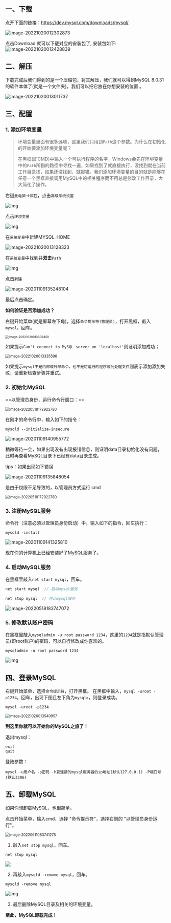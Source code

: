 
## 一、下载

点开下面的链接：https://dev.mysql.com/downloads/mysql/

![image-20221020012302873](assets/image-20221020012302873.png) 

点击Download 就可以下载对应的安装包了, 安装包如下: ![image-20221020012428839](assets/image-20221020012428839.png)  







## 二、解压

下载完成后我们得到的是一个压缩包，将其解压，我们就可以得到MySQL 8.0.31 的软件本体了(就是一个文件夹)，我们可以把它放在你想安装的位置 。

![image-20221020013011737](assets/image-20221020013011737.png) 







## 三、配置

### 1. 添加环境变量

> 环境变量里面有很多选项，这里我们只用到`Path`这个参数。为什么在初始化的开始要添加环境变量呢？
>
> 在黑框(即CMD)中输入一个可执行程序的名字，Windows会先在环境变量中的`Path`所指的路径中寻找一遍，如果找到了就直接执行，没找到就在当前工作目录找，如果还没找到，就报错。我们添加环境变量的目的就是能够在任意一个黑框直接调用MySQL中的相关程序而不用总是修改工作目录，大大简化了操作。



右键`此电脑`→`属性`，点击`高级系统设置`

![img](.\assets\1556823-20181220220242472-524708778.png) 



点击`环境变量`

![img](.\assets\1556823-20181220220359609-736422950.png) 



在`系统变量`中新建MYSQL_HOME

![image-20221020013128323](assets/image-20221020013128323.png)  



在`系统变量`中找到并**双击**`Path`

![img](.\assets\1556823-20181220220551145-1198958872.png) 



点击`新建`

![image-20201109135248104](.\assets\image-20201109135248104.png) 

最后点击确定。





**如何验证是否添加成功？**

右键开始菜单(就是屏幕左下角)，选择`命令提示符(管理员)`，打开黑框，敲入`mysql`，回车。

<img src="assets/image-20221020013302450.png" alt="image-20221020013302450" style="zoom:67%;" /> 



如果提示`Can't connect to MySQL server on 'localhost'`则证明添加成功；

 <img src="assets/image-20221020013335596.png" alt="image-20221020013335596" style="zoom:80%;" /> 



如果提示`mysql不是内部或外部命令，也不是可运行的程序或批处理文件`则表示添加添加失败，请重新检查步骤并重试。









### 2. 初始化MySQL

==以管理员身份，运行命令行窗口：==

<img src="assets/image-20220518172922780.png" alt="image-20220518172922780" style="zoom: 80%;" />



在刚才的命令行中，输入如下的指令： 

```
mysqld --initialize-insecure
```

![image-20201109140955772](.\assets\image-20201109140955772.png) 

稍微等待一会，如果出现没有出现报错信息，则证明data目录初始化没有问题，此时再查看MySQL目录下已经有data目录生成。





tips：如果出现如下错误

![image-20201109135848054](.\assets\image-20201109135848054.png) 

是由于权限不足导致的，以管理员方式运行 cmd

<img src="assets/image-20220518172922780.png" alt="image-20220518172922780" style="zoom: 80%;" /> 









### 3. 注册MySQL服务

命令行（注意必须以管理员身份启动）中，输入如下的指令，回车执行： 

```
mysqld -install
```



![image-20201109141325810](.\assets\image-20201109141325810.png) 

现在你的计算机上已经安装好了MySQL服务了。









### 4. 启动MySQL服务

在黑框里敲入`net start mysql`，回车。

```java
net start mysql  // 启动mysql服务
    
net stop mysql  // 停止mysql服务
```

![image-20220518183747072](assets/image-20220518183747072.png) 









### 5. 修改默认账户密码

在黑框里敲入`mysqladmin -u root password 1234`，这里的`1234`就是指默认管理员(即root账户)的密码，可以自行修改成你喜欢的。

```
mysqladmin -u root password 1234
```

![img](.\assets\1556823-20181221093251250-819416425.png) 









## 四、登录MySQL

右键开始菜单，选择`命令提示符`，打开黑框。
在黑框中输入，`mysql -uroot -p1234`，回车，出现下图且左下角为`mysql>`，则登录成功。

```
mysql -uroot -p1234
```

<img src="assets/image-20221020013540957.png" alt="image-20221020013540957" style="zoom:80%;" />  



 

**到这里你就可以开始你的MySQL之旅了！**

退出mysql：

```
exit
quit
```



登陆参数：

```
mysql -u用户名 -p密码 -h要连接的mysql服务器的ip地址(默认127.0.0.1) -P端口号(默认3306)
```





















## 五、卸载MySQL

如果你想卸载MySQL，也很简单。

点击开始菜单，输入cmd，选择 "命令提示符"，选择右侧的 "以管理员身份运行"。

<img src="assets/image-20220611083741275.png" alt="image-20220611083741275" style="zoom:80%;" /> 



1. 敲入`net stop mysql`，回车。

```
net stop mysql
```

![ ](.\assets\1556823-20181220222924783-57600848.png) 





2. 再敲入`mysqld -remove mysql`，回车。

```
mysqld -remove mysql
```

![img](.\assets\1556823-20181220223025128-587235464.png) 





3. 最后删除MySQL目录及相关的环境变量。

**至此，MySQL卸载完成！**











